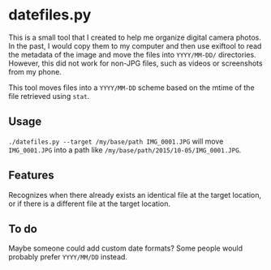 datefiles.py
============

This is a small tool that I created to help me organize digital camera photos.
In the past, I would copy them to my computer and then use exiftool to read the
metadata of the image and move the files into `YYYY/MM-DD/` directories.
However, this did not work for non-JPG files, such as videos or screenshots
from my phone.


This tool moves files into a `YYYY/MM-DD` scheme based on the mtime of the file
retrieved using `stat`.


Usage
-----

`./datefiles.py --target /my/base/path IMG_0001.JPG` will move `IMG_0001.JPG`
into a path like `/my/base/path/2015/10-05/IMG_0001.JPG`.


Features
--------

Recognizes when there already exists an identical file at the target location,
or if there is a different file at the target location.


To do
-----

Maybe someone could add custom date formats? Some people would probably prefer
`YYYY/MM/DD` instead.
